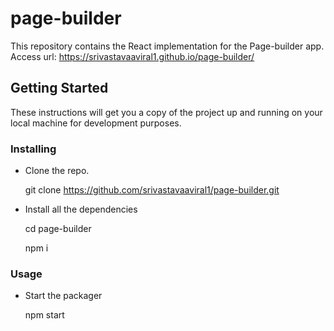 # page-builder

This repository contains the React implementation for the Page-builder app.
Access url: https://srivastavaaviral1.github.io/page-builder/

## Getting Started

These instructions will get you a copy of the project up and running on your local machine for development purposes. 

### Installing

* Clone the repo.

  
  git clone https://github.com/srivastavaaviral1/page-builder.git
  
* Install all the dependencies

  
  cd page-builder

  npm i
  

### Usage

* Start the packager

  
  npm start